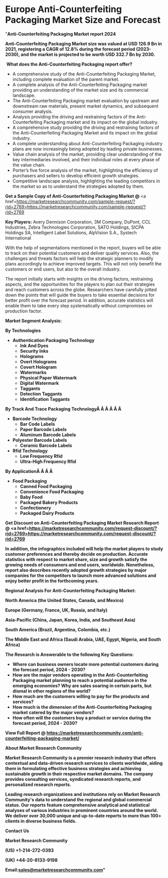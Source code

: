 # Europe Anti-Counterfeiting Packaging Market Size and Forecast
"<strong>Anti-Counterfeiting Packaging Market report 2024</strong>

<strong>Anti-Counterfeiting Packaging Market size was valued at USD 126.9 Bn in 2021, registering a CAGR of 12.8% during the forecast period (2023-2030), and the market is projected to be worth USD 332.7 Bn by 2030.</strong>

 <strong><b>What does the Anti-Counterfeiting Packaging report offer?</b></strong>
<ul>
  <li>A comprehensive study of the Anti-Counterfeiting Packaging Market, including complete evaluation of the parent market.</li>
  <li>A complete analysis of the Anti-Counterfeiting Packaging market providing an understanding of the market size and its commercial landscape.</li>
  <li>The Anti-Counterfeiting Packaging market evaluation by upstream and downstream raw materials, present market dynamics, and subsequent consumer analysis.</li>
  <li>Analysis providing the driving and restraining factors of the Anti-Counterfeiting Packaging market and its impact on the global industry.</li>
  <li>A comprehensive study providing the driving and restraining factors of the Anti-Counterfeiting Packaging Market and its impact on the global industry.</li>
  <li>A complete understanding about Anti-Counterfeiting Packaging industry plans are now increasingly being adopted by leading private businesses.</li>
  <li>Value chain analysis of the market, providing clear understanding of the key intermediaries involved, and their individual roles at every phase of the value chain.</li>
  <li>Porter’s five force analysis of the market, highlighting the efficiency of purchasers and sellers to develop efficient growth strategies.</li>
  <li>Competitive landscape analysis, highlighting the leading competitors in the market so as to understand the strategies adopted by them.</li>
</ul>

<strong>Get a Sample Copy of Anti-Counterfeiting Packaging Market @ </strong><a href=https://marketresearchcommunity.com/sample-request/?rid=2769><u>https://marketresearchcommunity.com/sample-request/?rid=2769</u></a>

<strong>Key Players:</strong> 
Avery Dennison Corporation, 3M Company, DuPont, CCL Industries, Zebra Technologies Corporation, SATO Holdings, SICPA Holdings SA, Intelligent Label Solutions, AlpVision S.A., Systech International

With the help of segmentations mentioned in the report, buyers will be able to track on their potential customers and deliver quality services. Also, the challenges and threats factors will help the strategic planners to modify plans accordingly to achieve improved targets. This will not only benefit the customers or end users, but also to the overall industry.

The report initially starts with insights on the driving factors, restraining aspects, and the opportunities for the players to plan out their strategies and reach customers across the globe. Researchers have carefully jotted down the points that will guide the buyers to take essential decisions for better profit over the forecast period. In addition, accurate statistics will enable them to take every step systematically without compromises on production factor.

<strong>Market Segment Analysis:</strong>


<strong><strong>By Technologies</strong></h4>
<ul>
 	<li>Authentication Packaging Technology
<ul>
 	<li>Ink And Dyes</li>
 	<li>Security Inks</li>
 	<li>Holograms</li>
 	<li>Overt Holograms</li>
 	<li>Covert Hologram</li>
 	<li>Watermarks</li>
 	<li>Physical Paper Watermark</li>
 	<li>Digital Watermark</li>
 	<li>Taggants</li>
 	<li>Detection Taggants</li>
 	<li>Identification Taggants</li>
</ul>
</li>
</ul>
<strong><strong>By Track And Trace Packaging TechnologyÂ Â Â Â Â Â  </strong></h4>
<ul>
 	<li>Barcode Technology
<ul>
 	<li>Bar Code Labels</li>
 	<li>Paper Barcode Labels</li>
 	<li>Aluminum Barcode Labels</li>
</ul>
</li>
 	<li>Polyester Barcode Labels
<ul>
 	<li>Ceramic Barcode Labels</li>
</ul>
</li>
 	<li>Rfid Technology
<ul>
 	<li>Low Frequency Rfid</li>
 	<li>Ultra-High Frequency Rfid</li>
</ul>
</li>
</ul>
<strong><strong>By ApplicationÂ Â Â Â  </strong></h4>
<ul>
 	<li>Food Packaging
<ul>
 	<li>Canned Food Packaging</li>
 	<li>Convenience Food Packaging</li>
 	<li>Baby Food</li>
 	<li>Packaged Bakery Products</li>
 	<li>Confectionery</li>
 	<li>Packaged Dairy Products</li>
</ul>
</li>
</ul>

<strong>Get Discount on Anti-Counterfeiting Packaging Market Research Report @ </b></strong><a href=https://marketresearchcommunity.com/request-discount/?rid=2769><u>https://marketresearchcommunity.com/request-discount/?rid=2769</u></a>

In addition, the infographics included will help the market players to study customer preferences and thereby decide on production. Accurate statistics with respect to market share, size and growth satisfy the growing needs of consumers and end users, worldwide. Nonetheless, report also describes recently adopted growth strategies by major companies for the competitors to launch more advanced solutions and enjoy better profit in the forthcoming years.

<strong>Regional Analysis For Anti-Counterfeiting Packaging Market:</strong>

<strong>North America</strong> (the United States, Canada, and Mexico)

<strong>Europe</strong> (Germany, France, UK, Russia, and Italy)

<strong>Asia-Pacific</strong> (China, Japan, Korea, India, and Southeast Asia)

<strong>South America</strong> (Brazil, Argentina, Colombia, etc.)

<strong>The Middle East and Africa</strong> (Saudi Arabia, UAE, Egypt, Nigeria, and South Africa)

<strong>The Research is Answerable to the following Key Questions:</strong>
<ul>
 	<li>Where can business owners locate more potential customers during the forecast period, 2024 - 2030?</li>
 	<li>How are the major vendors operating in the Anti-Counterfeiting Packaging market planning to reach a potential audience in the emerging economies? Why are sales soaring in certain parts, but dismal in other regions of the world?</li>
 	<li>How much are the customers willing to pay for the products and services?</li>
 	<li>How much is the dimension of the Anti-Counterfeiting Packaging market catered by the major vendors?</li>
 	<li>How often will the customers buy a product or service during the forecast period, 2024 - 2030?</li>
</ul>

<strong>View Full Report @</strong> <a href=https://marketresearchcommunity.com/anti-counterfeiting-packaging-market/>https://marketresearchcommunity.com/anti-counterfeiting-packaging-market/</a>

<strong>About Market Research Community</strong>

Market Research Community is a premier research industry that offers contextual and data-driven research services to clients worldwide, aiding them in formulating effective business strategies and achieving sustainable growth in their respective market domains. The company provides consulting services, syndicated research reports, and personalized research reports.

Leading research organizations and institutions rely on Market Research Community's data to understand the regional and global commercial status. Our reports feature comprehensive analytical and statistical analyses of various industries in prominent countries around the world. We deliver over 30,000 unique and up-to-date reports to more than 100+ clients in diverse business fields.

<strong>Contact Us</strong>

<strong>Market Research Community</strong>

(US) +1-214-272-0393

(UK) +44-20-8133-9198

<strong>Email:</strong>sales@marketresearchcommunity.com"
